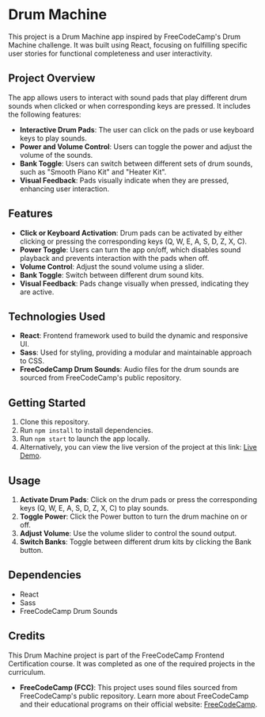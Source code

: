 # Drum Machine

This project is a Drum Machine app inspired by FreeCodeCamp's Drum Machine challenge. It was built using React, focusing on fulfilling specific user stories for functional completeness and user interactivity.

## Project Overview

The app allows users to interact with sound pads that play different drum sounds when clicked or when corresponding keys are pressed. It includes the following features:

- **Interactive Drum Pads**: The user can click on the pads or use keyboard keys to play sounds.
- **Power and Volume Control**: Users can toggle the power and adjust the volume of the sounds.
- **Bank Toggle**: Users can switch between different sets of drum sounds, such as "Smooth Piano Kit" and "Heater Kit".
- **Visual Feedback**: Pads visually indicate when they are pressed, enhancing user interaction.

## Features

- **Click or Keyboard Activation**: Drum pads can be activated by either clicking or pressing the corresponding keys (Q, W, E, A, S, D, Z, X, C).
- **Power Toggle**: Users can turn the app on/off, which disables sound playback and prevents interaction with the pads when off.
- **Volume Control**: Adjust the sound volume using a slider.
- **Bank Toggle**: Switch between different drum sound kits.
- **Visual Feedback**: Pads change visually when pressed, indicating they are active.

## Technologies Used

- **React**: Frontend framework used to build the dynamic and responsive UI.
- **Sass**: Used for styling, providing a modular and maintainable approach to CSS.
- **FreeCodeCamp Drum Sounds**: Audio files for the drum sounds are sourced from FreeCodeCamp's public repository.

## Getting Started

1. Clone this repository.
2. Run `npm install` to install dependencies.
3. Run `npm start` to launch the app locally.
4. Alternatively, you can view the live version of the project at this link: [Live Demo](https://shishwami.github.io/drum-machine/).

## Usage

1. **Activate Drum Pads**: Click on the drum pads or press the corresponding keys (Q, W, E, A, S, D, Z, X, C) to play sounds.
2. **Toggle Power**: Click the Power button to turn the drum machine on or off.
3. **Adjust Volume**: Use the volume slider to control the sound output.
4. **Switch Banks**: Toggle between different drum kits by clicking the Bank button.

## Dependencies

- React
- Sass
- FreeCodeCamp Drum Sounds

## Credits

This Drum Machine project is part of the FreeCodeCamp Frontend Certification course. It was completed as one of the required projects in the curriculum.

- **FreeCodeCamp (FCC)**: This project uses sound files sourced from FreeCodeCamp's public repository. Learn more about FreeCodeCamp and their educational programs on their official website: [FreeCodeCamp](https://www.freecodecamp.org/).
